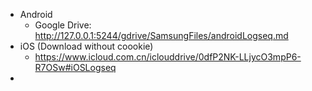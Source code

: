 - Android
  - Google Drive: http://127.0.0.1:5244/gdrive/SamsungFiles/androidLogseq.md
- iOS (Download without coookie)
  - https://www.icloud.com.cn/iclouddrive/0dfP2NK-LLjycO3mpP6-R7OSw#iOSLogseq
-